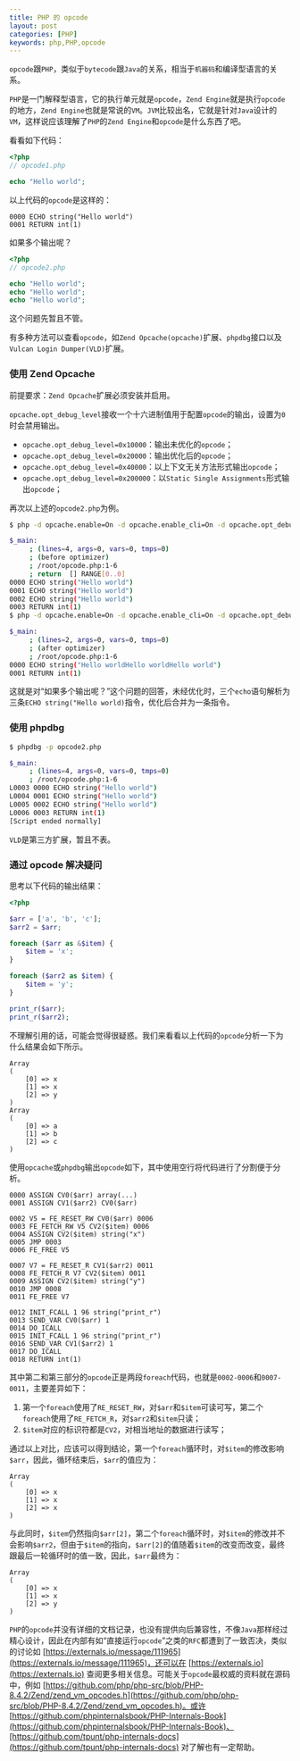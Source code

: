 ```yaml
---
title: PHP 的 opcode
layout: post
categories: [PHP]
keywords: php,PHP,opcode
---
```


`opcode`跟`PHP`，类似于`bytecode`跟`Java`的关系，相当于`机器码`和编译型语言的关系。

`PHP`是一门解释型语言，它的执行单元就是`opcode`，`Zend Engine`就是执行`opcode`的地方，`Zend Engine`也就是常说的`VM`。`JVM`比较出名，它就是针对`Java`设计的`VM`，这样说应该理解了`PHP`的`Zend Engine`和`opcode`是什么东西了吧。

看看如下代码：

```php
<?php
// opcode1.php

echo "Hello world";
```

以上代码的`opcode`是这样的：

```
0000 ECHO string("Hello world")
0001 RETURN int(1)
```

如果多个输出呢？

```php
<?php
// opcode2.php

echo "Hello world";
echo "Hello world";
echo "Hello world";
```

这个问题先暂且不管。

有多种方法可以查看`opcode`，如`Zend Opcache(opcache)`扩展、`phpdbg`接口以及`Vulcan Login Dumper(VLD)`扩展。

### 使用 Zend Opcache

前提要求：`Zend Opcache`扩展必须安装并启用。

`opcache.opt_debug_level`接收一个十六进制值用于配置`opcode`的输出，设置为`0`时会禁用输出。

* `opcache.opt_debug_level=0x10000`：输出未优化的`opcode`；
* `opcache.opt_debug_level=0x20000`：输出优化后的`opcode`；
* `opcache.opt_debug_level=0x40000`：以上下文无关方法形式输出`opcode`；
* `opcache.opt_debug_level=0x200000`：以`Static Single Assignments`形式输出`opcode`；

再次以上述的`opcode2.php`为例。

```bash
$ php -d opcache.enable=On -d opcache.enable_cli=On -d opcache.opt_debug_level=0x10000 opcode2.php

$_main:
     ; (lines=4, args=0, vars=0, tmps=0)
     ; (before optimizer)
     ; /root/opcode.php:1-6
     ; return  [] RANGE[0..0]
0000 ECHO string("Hello world")
0001 ECHO string("Hello world")
0002 ECHO string("Hello world")
0003 RETURN int(1)
$ php -d opcache.enable=On -d opcache.enable_cli=On -d opcache.opt_debug_level=0x20000 opcode2.php

$_main:
     ; (lines=2, args=0, vars=0, tmps=0)
     ; (after optimizer)
     ; /root/opcode.php:1-6
0000 ECHO string("Hello worldHello worldHello world")
0001 RETURN int(1)
```

这就是对“如果多个输出呢？”这个问题的回答，未经优化时，三个`echo`语句解析为三条`ECHO string("Hello world)`指令，优化后合并为一条指令。

### 使用 phpdbg

```bash
$ phpdbg -p opcode2.php

$_main:
     ; (lines=4, args=0, vars=0, tmps=0)
     ; /root/opcode.php:1-6
L0003 0000 ECHO string("Hello world")
L0004 0001 ECHO string("Hello world")
L0005 0002 ECHO string("Hello world")
L0006 0003 RETURN int(1)
[Script ended normally]
```

`VLD`是第三方扩展，暂且不表。

### 通过 opcode 解决疑问

思考以下代码的输出结果：

```php
<?php

$arr = ['a', 'b', 'c'];
$arr2 = $arr;

foreach ($arr as &$item) {
    $item = 'x';
}

foreach ($arr2 as $item) {
    $item = 'y';
}

print_r($arr);
print_r($arr2);
```

不理解引用的话，可能会觉得很疑惑。我们来看看以上代码的`opcode`分析一下为什么结果会如下所示。

```
Array
(
    [0] => x
    [1] => x
    [2] => y
)
Array
(
    [0] => a
    [1] => b
    [2] => c
)
```

使用`opcache`或`phpdbg`输出`opcode`如下，其中使用空行将代码进行了分割便于分析。

```
0000 ASSIGN CV0($arr) array(...)
0001 ASSIGN CV1($arr2) CV0($arr)

0002 V5 = FE_RESET_RW CV0($arr) 0006
0003 FE_FETCH_RW V5 CV2($item) 0006
0004 ASSIGN CV2($item) string("x")
0005 JMP 0003
0006 FE_FREE V5

0007 V7 = FE_RESET_R CV1($arr2) 0011
0008 FE_FETCH_R V7 CV2($item) 0011
0009 ASSIGN CV2($item) string("y")
0010 JMP 0008
0011 FE_FREE V7

0012 INIT_FCALL 1 96 string("print_r")
0013 SEND_VAR CV0($arr) 1
0014 DO_ICALL
0015 INIT_FCALL 1 96 string("print_r")
0016 SEND_VAR CV1($arr2) 1
0017 DO_ICALL
0018 RETURN int(1)
```

其中第二和第三部分的`opcode`正是两段`foreach`代码，也就是`0002-0006`和`0007-0011`，主要差异如下：

1. 第一个`foreach`使用了`RE_RESET_RW`，对`$arr`和`$item`可读可写，第二个`foreach`使用了`RE_FETCH_R`，对`$arr2`和`$item`只读；
2. `$item`对应的标识符都是`CV2`，对相当地址的数据进行读写；

通过以上对比，应该可以得到结论，第一个`foreach`循环时，对`$item`的修改影响`$arr`，因此，循环结束后，`$arr`的值应为：

```
Array
(
    [0] => x
    [1] => x
    [2] => x
)
```

与此同时，`$item`仍然指向`$arr[2]`，第二个`foreach`循环时，对`$item`的修改并不会影响`$arr2`，但由于`$item`的指向，`$arr[2]`的值随着`$item`的改变而改变，最终跟最后一轮循环时的值一致，因此，`$arr`最终为：

```
Array
(
    [0] => x
    [1] => x
    [2] => y
)
```

`PHP`的`opcode`并没有详细的文档记录，也没有提供向后兼容性，不像`Java`那样经过精心设计，因此在内部有如“直接运行`opcode`”之类的`RFC`都遭到了一致否决，类似的讨论如 [https://externals.io/message/111965](https://externals.io/message/111965)，还可以在 [https://externals.io](https://externals.io) 查阅更多相关信息。可能关于`opcode`最权威的资料就在源码中，例如 [https://github.com/php/php-src/blob/PHP-8.4.2/Zend/zend_vm_opcodes.h](https://github.com/php/php-src/blob/PHP-8.4.2/Zend/zend_vm_opcodes.h)。或许 [https://github.com/phpinternalsbook/PHP-Internals-Book](https://github.com/phpinternalsbook/PHP-Internals-Book)、[https://github.com/tpunt/php-internals-docs](https://github.com/tpunt/php-internals-docs) 对了解也有一定帮助。